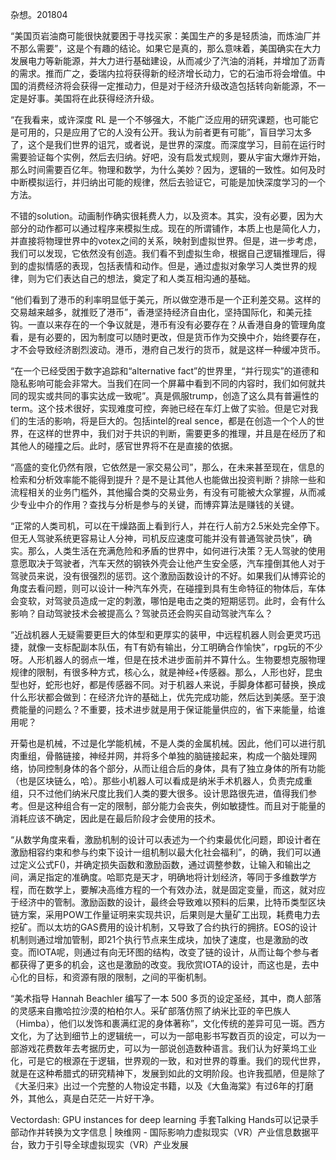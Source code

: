 

杂想。201804


“美国页岩油商可能很快就要困于寻找买家：美国生产的多是轻质油，而炼油厂并不那么需要”，这是个有趣的结论。如果它是真的，那么意味着，美国确实在大力发展电力等新能源，并大力进行基础建设，从而减少了汽油的消耗，并增加了沥青的需求。推而广之，委瑞内拉将获得新的经济增长动力，它的石油币将会增值。中国的消费经济将会获得一定推动力，但是对于经济升级改造包括转向新能源，不一定是好事。美国将在此获得经济升级。




“在我看来，或许深度 RL 是一个不够强大，不能广泛应用的研究课题，也可能它是可用的，只是应用了它的人没有公开。我认为前者更有可能”，盲目学习太多了，这个是我们世界的诅咒，或者说，是世界的深度。而深度学习，目前在运行时需要验证每个实例，然后去归纳。好吧，没有启发式规则，要从宇宙大爆炸开始，那么时间需要百亿年。物理和数学，为什么美妙？因为，逻辑的一致性。如何及时中断模拟运行，并归纳出可能的规律，然后去验证它，可能是加快深度学习的一个方法。



不错的solution。动画制作确实很耗费人力，以及资本。其实，没有必要，因为大部分的动作都可以通过程序来模拟生成。现在的所谓铺作，本质上也是简化人力，并直接将物理世界中的votex之间的关系，映射到虚拟世界。但是，进一步考虑，我们可以发现，它依然没有创造。我们看不到虚拟生命，根据自己逻辑推理后，得到的虚拟情感的表现，包括表情和动作。但是，通过虚拟对象学习人类世界的规律，则为它们表达自己的想法，奠定了和人类互相沟通的基础。



“他们看到了港币的利率明显低于美元，所以做空港币是一个正利差交易。这样的交易越来越多，就推贬了港币”，香港坚持经济自由化，坚持国际化，和美元挂钩。一直以来存在的一个争议就是，港币有没有必要存在？从香港自身的管理角度看，是有必要的，因为制度可以随时更改，但是货币作为交换中介，始终要存在，才不会导致经济剧烈波动。港币，港府自己发行的货币，就是这样一种缓冲货币。



“在一个已经受困于数字追踪和“alternative fact”的世界里，“并行现实”的道德和隐私影响可能会非常大。当我们在同一个屏幕中看到不同的内容时，我们如何就共同的现实或共同的事实达成一致呢”。真是佩服trump，创造了这么具有普遍性的term。这个技术很好，实现难度可控，奔驰已经在车灯上做了实验。但是它对我们的生活的影响，将是巨大的。包括intel的real sence，都是在创造一个个人的世界，在这样的世界中，我们对于共识的判断，需要更多的推理，并且是在经历了和其他人的碰撞之后。此时，感官世界将不在是直接的依据。



“高盛的变化仍然有限，它依然是一家交易公司”，那么，在未来甚至现在，信息的检索和分析效率能不能得到提升？是不是让其他人也能做出投资判断？排除一些和流程相关的业务门槛外，其他撮合类的交易业务，有没有可能被大众掌握，从而减少专业中介的作用？查找与分析是参与的关键，而博弈算法是赚钱的关键。



“正常的人类司机，可以在干燥路面上看到行人，并在行人前方2.5米处完全停下。但无人驾驶系统更容易让人分神，司机反应速度可能并没有普通驾驶员快”，确实。那么，人类生活在充满危险和矛盾的世界中，如何进行决策？无人驾驶的使用意愿取决于驾驶者，汽车天然的钢铁外壳会让他产生安全感，汽车撞倒其他人对于驾驶员来说，没有很强烈的惩罚。这个激励函数设计的不好。如果我们从博弈论的角度去看问题，则可以设计一种汽车外壳，在碰撞到具有生命特征的物体后，车体会变软，对驾驶员造成一定的刺激，哪怕是电击之类的短期惩罚。此时，会有什么影响？自动驾驶技术会被提高么？驾驶员还会购买自动驾驶汽车么？






“近战机器人无疑需要更巨大的体型和更厚实的装甲，中远程机器人则会更灵巧迅捷，就像一支标配副本队伍，有T有奶有输出，分工明确合作愉快”，rpg玩的不少呀。人形机器人的弱点一堆，但是在技术进步面前并不算什么。生物要想克服物理规律的限制，有很多种方式，核心么，就是神经+传感器。那么，人形也好，昆虫型也好，蛇形也好，都是传感器不同。对于机器人来说，手脚身体都可替换，换成什么形状都会做到：在经济允许的基础上，优先完成功能，然后达到美感。至于浪费能量的问题么？不重要，技术进步就是用于保证能量供应的，省下来能量，给谁用呢？




开菊也是机械，不过是化学能机械，不是人类的金属机械。因此，他们可以进行肌肉重组，骨骼链接，神经并网，并将多个单独的脑链接起来，构成一个脑处理网络，协同控制身体的各个部分，从而让组合后的身体，具有了独立身体的所有功能（也是区块链么，哈）。那些小机器人可以看成是纳米手术机器人，负责完成重组，只不过他们纳米尺度比我们人类的要大很多。设计思路很先进，值得我们参考。但是这种组合有一定的限制，部分能力会丧失，例如敏捷性。而且对于能量的消耗应该不确定，因此是在最后阶段才会使用的技术。





“从数学角度来看，激励机制的设计可以表述为一个约束最优化问题，即设计者在激励相容约束和参与约束下设计一组机制以最大化社会福利”，的确，我们可以通过定义公式F()，并确定损失函数和激励函数，通过调整参数，让输入和输出之间，满足指定的准确度。哈耶克是天才，明确地将计划经济，等同于多维数学方程，而在数学上，要解决高维方程的一个有效办法，就是固定变量，而这，就对应于经济中的管制。激励函数的设计，最终会导致难以预料的后果，比特币类型区块链方案，采用POW工作量证明来实现共识，后果则是大量矿工出现，耗费电力去挖矿。而以太坊的GAS费用的设计机制，又导致了合约执行的拥挤。EOS的设计机制则通过增加管制，即21个执行节点来生成块，加快了速度，也是激励的改变。而IOTA呢，则通过有向无环图的结构，改变了链的设计，从而让每个参与者都获得了更多的机会，这也是激励的改变。我欣赏IOTA的设计，而这也是，去中心化的目标，和资源有限的限制，之间的平衡机制。




“美术指导 Hannah Beachler 编写了一本 500 多页的设定圣经，其中，商人部落的灵感来自撒哈拉沙漠的柏柏尔人。采矿部落仿照了纳米比亚的辛巴族人（Himba），他们以发饰和裹满红泥的身体著称”，文化传统的差异可见一斑。西方文化，为了达到细节上的逻辑统一，可以为一部电影书写数百页的设定，可以为一部游戏花费数年去考据历史，可以为一部说创造数种语言。我们认为好莱坞工业化，可是它的根源在于逻辑，世界观的一致，和对世界的尊重。我们的现代世界，就是在这种希腊式的研究精神下，发展到如此的文明阶段。也许我孤陋，但是除了《大圣归来》出过一个完整的人物设定书籍，以及《大鱼海棠》有过6年的打磨外，其他么，真是白茫茫一片好干净。




Vectordash: GPU instances for deep learning
手套Talking Hands可以记录手部动作并转换为文字信息 | 映维网 - 国际影响力虚拟现实（VR）产业信息数据平台，致力于引导全球虚拟现实（VR）产业发展

